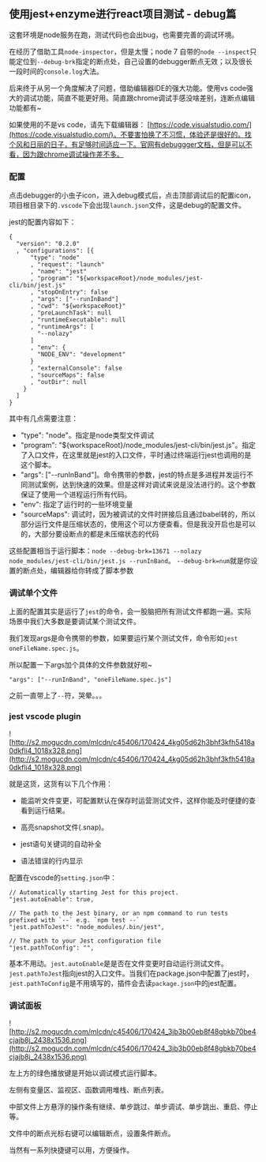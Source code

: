 ##  使用jest+enzyme进行react项目测试 - debug篇

这套环境是node服务在跑，测试代码也会出bug，也需要完善的调试环境。

在经历了借助工具`node-inspector`，但是太慢；node 7 自带的`node --inspect`只能定位到`--debug-brk`指定的断点处，自己设置的debugger断点无效；以及很长一段时间的`console.log`大法。

后来终于从另一个角度解决了问题，借助编辑器IDE的强大功能。使用vs code强大的调试功能，简直不能更好用。简直跟chrome调试手感没啥差别，连断点编辑功能都有~

如果使用的不是vs code，请先下载编辑器： [https://code.visualstudio.com/](https://code.visualstudio.com/)。不要害怕换了不习惯，体验还是很好的。找个风和日丽的日子，有足够时间适应一下。官网有debuggger文档，但是可以不看，因为跟chrome调试操作差不多。

### 配置

点击debugger的小虫子icon，进入debug模式后，点击顶部调试后的配置icon，项目根目录下的`.vscode`下会出现`launch.json`文件，这是debug的配置文件。

jest的配置内容如下：

    {
      "version": "0.2.0"
      , "configurations": [{
          "type": "node"
          , "request": "launch"
          , "name": "jest"
          , "program": "${workspaceRoot}/node_modules/jest-cli/bin/jest.js"
          , "stopOnEntry": false
          , "args": ["--runInBand"]
          , "cwd": "${workspaceRoot}"
          , "preLaunchTask": null
          , "runtimeExecutable": null
          , "runtimeArgs": [
            "--nolazy"
          ]
          , "env": {
            "NODE_ENV": "development"
          }
          , "externalConsole": false
          , "sourceMaps": false
          , "outDir": null
        }
      ]
    }


其中有几点需要注意：
 - "type": "node"。指定是node类型文件调试
 - "program": "${workspaceRoot}/node_modules/jest-cli/bin/jest.js"。指定了入口文件，在这里就是jest的入口文件，平时通过终端运行jest也调用的是这个脚本。
 - "args": ["--runInBand"]。命令携带的参数，jest的特点是多进程并发运行不同测试案例，达到快速的效果。但是这样对调试来说是没法进行的。这个参数保证了使用一个进程运行所有代码。
 - "env": 指定了运行时的一些环境变量
 - "sourceMaps": 调试时，因为被调试的文件时拼接后且通过babel转的，所以部分运行文件是压缩状态的，使用这个可以方便查看。但是我没开启也是可以的，大部分要设断点的都是未压缩状态的代码

这些配置相当于运行脚本：`node --debug-brk=13671 --nolazy node_modules/jest-cli/bin/jest.js --runInBand`。 `--debug-brk=num`就是你设置的断点处，编辑器给你转成了脚本参数

### 调试单个文件

上面的配置其实是运行了`jest`的命令，会一股脑把所有测试文件都跑一遍。实际场景中我们大多数是要调试某个测试文件。

我们发现args是命令携带的参数，如果要运行某个测试文件，命令形如`jest oneFileName.spec.js`。

所以配置一下args加个具体的文件参数就好啦~

`"args": ["--runInBand", "oneFileName.spec.js"]` 

之前一直带上了`--`符，哭晕。。。

### jest vscode plugin

![http://s2.mogucdn.com/mlcdn/c45406/170424_4kg05d62h3bhf3kfh5418a0dkfli4_1018x328.png](http://s2.mogucdn.com/mlcdn/c45406/170424_4kg05d62h3bhf3kfh5418a0dkfli4_1018x328.png)

就是这货，这货有以下几个作用：

- 能监听文件变更，可配置默认在保存时运营测试文件，这样你能及时便捷的查看到运行结果。

- 高亮snapshot文件(.snap)。

- jest语句关键词的自动补全

- 语法错误的行内显示

配置在vscode的`setting.json`中：

    // Automatically starting Jest for this project.
    "jest.autoEnable": true,

    // The path to the Jest binary, or an npm command to run tests prefixed with `--` e.g. `npm test --`
    "jest.pathToJest": "node_modules/.bin/jest",

    // The path to your Jest configuration file
    "jest.pathToConfig": "",
    
基本不用动。`jest.autoEnable`是是否在文件变更时自动运行测试文件。`jest.pathToJest`指向jest的入口文件。当我们在package.json中配置了jest时，`jest.pathToConfig`是不用填写的，插件会去读`package.json`中的jest配置。


### 调试面板

![http://s2.mogucdn.com/mlcdn/c45406/170424_3ib3b00eb8f48gbkb70be4cjajb8j_2438x1536.png](http://s2.mogucdn.com/mlcdn/c45406/170424_3ib3b00eb8f48gbkb70be4cjajb8j_2438x1536.png)

左上方的绿色播放键是开始以调试模式运行脚本。

左侧有变量区、监视区、函数调用堆栈、断点列表。

中部文件上方悬浮的操作条有继续、单步跳过、单步调试、单步跳出、重启、停止等。

文件中的断点光标右键可以编辑断点，设置条件断点。

当然有一系列快捷键可以用，方便操作。